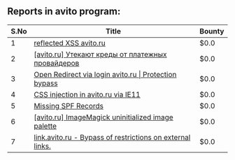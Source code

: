 ## Reports in avito program:
| S.No | Title | Bounty |
| ---- | ----- | ------ |
| 1 | [reflected XSS avito.ru](https://hackerone.com/reports/344429) | $0.0 |
| 2 | [[avito.ru] Утекают креды от платежных провайдеров](https://hackerone.com/reports/271360) | $0.0 |
| 3 | [Open Redirect via login avito.ru &#124; Protection bypass](https://hackerone.com/reports/355558) | $0.0 |
| 4 | [CSS injection in avito.ru via IE11 ](https://hackerone.com/reports/276747) | $0.0 |
| 5 | [Missing SPF Records](https://hackerone.com/reports/652447) | $0.0 |
| 6 | [[avito.ru] ImageMagick uninitialized image palette](https://hackerone.com/reports/271355) | $0.0 |
| 7 | [link.avito.ru - Bypass of restrictions on external links.](https://hackerone.com/reports/956449) | $0.0 |
